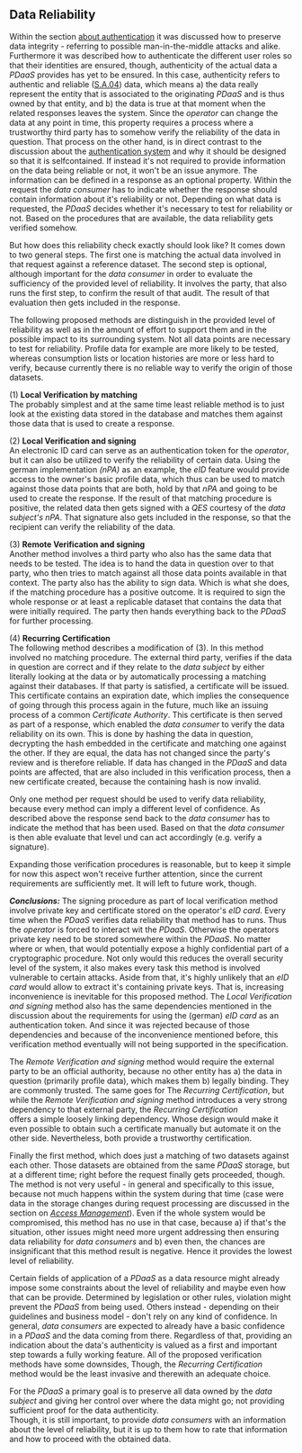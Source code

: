 ## Data Reliability



Within the section [about authentication](#authentication) it was discussed how to preserve data 
integrity - referring to possible man-in-the-middle attacks and alike. Furthermore it was described
how to authenticate the different user roles so that their identities are ensured, though,
authenticity of the actual data a *PDaaS* provides has yet to be ensured. In this case, authenticity
refers to authentic and reliable ([S.A.04](#sa04)) data, which means a) the data really represent 
the entity that is associated to the originating *PDaaS* and is thus owned by that entity,  and b) 
the data is true at that moment when the related responses leaves the system.
Since the *operator* can change the data at any point in time, this property requires a process 
where a trustworthy third party has to somehow verify the reliability of the data in question. That 
process on the other hand, is in direct contrast to the discussion about the 
[authentication system](#authentication) and why it should be designed so that it is selfcontained. 
If instead it's not required to provide information on the data being reliable or not, it won't be 
an issue anymore. 
The information can be defined in a response as an optional property. Within the request the *data 
consumer* has to indicate whether the response should contain information about it's reliability or 
not. Depending on what data is requested, the *PDaaS* decides whether it's necessary to test for 
reliability or not. Based on the procedures that are available, the data reliability gets verified 
somehow.

But how does this reliability check exactly should look like? It comes down to two general steps. 
The first one is matching the actual data involved in that request against a reference dataset. 
The second step is optional, although important for the *data consumer* in order to evaluate the 
sufficiency of the provided level of reliability. It involves the party, that also runs the first 
step, to confirm the result of that audit. The result of that evaluation then gets included in the 
response.

The following proposed methods are distinguish in the provided level of reliability as well 
as in the amount of effort to support them and in the possible impact to its surrounding system. Not 
all data points are necessary to test for reliability. Profile data for example are more likely to 
be tested, whereas consumption lists or location histories are more or less hard to verify, because 
currently there is no reliable way to verify the origin of those datasets.

(1) __Local Verification by matching__\
The probably simplest and at the same time least reliable method is to just look at the existing 
data stored in the database and matches them against those data that is used to create a response.

(2) __Local Verification and signing__\
An electronic ID card can serve as an authentication token for the *operator*, but it can also be 
utilized to verify the reliability of certain data. Using the german implementation *(nPA)* as an 
example, the *eID* feature would provide access to the owner's basic profile data, which thus can 
be used to match against those data points that are both, hold by that *nPA* and going to be used 
to create the response. If the result of that matching procedure is positive, the related data
then gets signed with a *QES* courtesy of the *data subject's* *nPA*. That signature also gets 
included in the response, so that the recipient can verify the reliability of the data.

(3) __Remote Verification and signing__\
Another method involves a third party who also has the same data that needs to be tested. The idea 
is to hand the data in question over to that party, who then tries to match against all those data 
points available in that context. The party also has the ability to sign data. Which is what she 
does, if the matching procedure has a positive outcome. It is required to sign the whole response
or at least a replicable dataset that contains the data that  were initially required. The party 
then hands everything back to the *PDaaS* for further processing.

(4) __Recurring Certification__\
The following method describes a modification of (3). In this method involved no matching procedure. 
The external third party, verifies if the data in question are correct and if they relate to the 
*data subject* by either literally looking at the data or by automatically processing a matching 
against their databases. If that party is satisfied, a certificate will be issued. This certificate 
contains an expiration date, which implies the consequence of going through this process again in 
the future, much like an issuing process of a common *Certificate Authority*. This certificate is 
then served as part of a response, which enabled the *data consumer* to verify the data reliability 
on its own. This is done by hashing the data in question, decrypting the hash embedded in the 
certificate and matching one against the other. If they are equal, the data has not changed since
the party's review and is therefore reliable. 
If data has changed in the *PDaaS* and data points are affected, that are also included in this 
verification process, then a new certificate created, because the containing hash is now invalid.

Only one method per request should be used to verify data reliability, because every method can 
imply a different level of confidence. As described above the response send back to the *data 
consumer* has to indicate the method that has been used. Based on that the *data consumer* is then 
able evaluate that level und can act accordingly (e.g. verify a signature).

Expanding those verification procedures is reasonable, but to keep it simple for now this aspect 
won't receive further attention, since the current requirements are sufficiently met. It will left 
to future work, though.



*__Conclusions:__*
The signing procedure as part of local verification method involve private key and 
certificate stored on the operator's *eID card*. Every time when the *PDaaS* verifies data
reliability that method has to runs. Thus the *operator* is forced to interact wit the *PDaaS*. 
Otherwise the operators private key need to be stored somewhere within the *PDaaS*. No matter where
or when, that would potentially expose a highly confidential part of a cryptographic procedure. 
Not only would this reduces the overall security level of the system, it also makes every task 
this method is involved vulnerable to certain attacks. Aside from that, it's highly unlikely that 
an *eID card* would allow to extract it's containing private keys. That is, increasing inconvenience 
is inevitable for this proposed method. The *Local Verification and signing* method also has the 
same dependencies mentioned in the discussion about the requirements for using the (german) *eID 
card* as an authentication token. And since it was rejected because of those dependencies and
because of the inconvenience mentioned before, this verification method eventually will not being
supported in the specification.

The *Remote Verification and signing* method would require the external party to be an official
authority, because no other entity has a) the data in question (primarily profile data), which
makes them b) legally binding. They are commonly trusted. 
The same goes for The *Recurring Certification*, but while the *Remote Verification and signing* 
method introduces a very strong dependency to that external party, the *Recurring Certification*  
offers a simple loosely linking dependency. Whose design would make it even possible to obtain such 
a certificate manually but automate it on the other side. Nevertheless, both provide a trustworthy 
certification. 

Finally the first method, which does just a matching of two datasets against each other. Those
datasets are obtained from the same *PDaaS* storage, but at a different time; right before the 
request finally gets proceeded, though. The method is not very useful - in general and specifically 
to this issue, because not much happens within the system during that time (case were data in the 
storage changes during request processing are discussed in the section on 
*[Access Management](#access-management)*). Even if the whole system would be compromised, this 
method has no use in that case, because a) if that's the situation, other issues might need more 
urgent addressing then ensuring data reliability for *data consumers* and b) even then, the chances 
are insignificant that this method result is negative. Hence it provides the lowest level of 
reliability.

Certain fields of application of a *PDaaS* as a data resource might already impose some constraints 
about the level of reliability and maybe even how that can be provide. Determined by legislation
or other rules, violation might prevent the *PDaaS* from being used. Others instead - depending on 
their guidelines and business model - don't rely on any kind of confidence. In general, *data 
consumers* are expected to already have a basic confidence in a *PDaaS* and the data coming from 
there.
Regardless of that, providing an indication about the data's authenticity is valued as a first and 
important step towards a fully working feature. All of the proposed verification methods have some 
downsides, Though, the *Recurring Certification* method would be the least invasive and therewith 
an adequate choice.

For the *PDaaS* a primary goal is to preserve all data owned by the *data subject* and giving her
control over where the data might go; not providing sufficient proof for the data authenticity.  
Though, it is still important, to provide *data consumers* with an information about the level of 
reliability, but it is up to them how to rate that information and how to proceed with the obtained
data.
